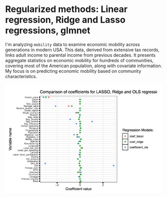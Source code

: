 # Regularized methods: Linear regression, Ridge and Lasso regressions, glmnet 

I'm analyzing `mobility` data to examine economic mobility across generations in modern USA. This data, derived from extensive tax records, links adult income to parental income from previous decades. It presents aggregate statistics on economic mobility for hundreds of communities, covering most of the American population, along with covariate information. My focus is on predicting economic mobility based on community characteristics.

![Economic Mobility](https://github.com/didemch/Predicting-Economic-Mobility-in-R/blob/main/Economic%20Mobility.png)
